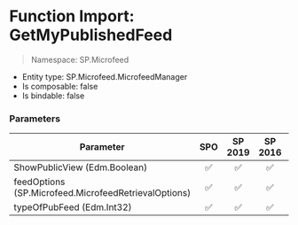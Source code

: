 # Function Import: GetMyPublishedFeed

> Namespace: SP.Microfeed

- Entity type: SP.Microfeed.MicrofeedManager
- Is composable: false
- Is bindable: false

### Parameters

Parameter | SPO | SP 2019 | SP 2016 | SP 2013
----------|:---:|:-------:|:-------:|:-------:
ShowPublicView (Edm.Boolean) | ✅ | ✅ | ✅ | ✅
feedOptions (SP.Microfeed.MicrofeedRetrievalOptions) | ✅ | ✅ | ✅ | ✅
typeOfPubFeed (Edm.Int32) | ✅ | ✅ | ✅ | ✅